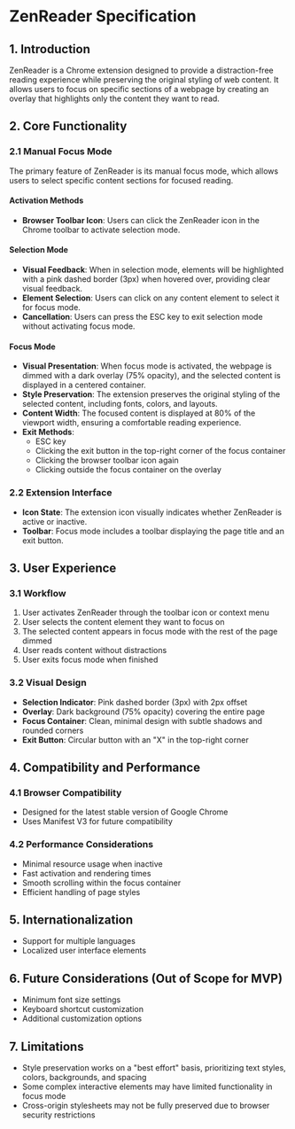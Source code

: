 # ZenReader Specification

## 1. Introduction

ZenReader is a Chrome extension designed to provide a distraction-free reading experience while preserving the original styling of web content. It allows users to focus on specific sections of a webpage by creating an overlay that highlights only the content they want to read.

## 2. Core Functionality

### 2.1 Manual Focus Mode

The primary feature of ZenReader is its manual focus mode, which allows users to select specific content sections for focused reading.

#### Activation Methods

- **Browser Toolbar Icon**: Users can click the ZenReader icon in the Chrome toolbar to activate selection mode.

#### Selection Mode

- **Visual Feedback**: When in selection mode, elements will be highlighted with a pink dashed border (3px) when hovered over, providing clear visual feedback.
- **Element Selection**: Users can click on any content element to select it for focus mode.
- **Cancellation**: Users can press the ESC key to exit selection mode without activating focus mode.

#### Focus Mode

- **Visual Presentation**: When focus mode is activated, the webpage is dimmed with a dark overlay (75% opacity), and the selected content is displayed in a centered container.
- **Style Preservation**: The extension preserves the original styling of the selected content, including fonts, colors, and layouts.
- **Content Width**: The focused content is displayed at 80% of the viewport width, ensuring a comfortable reading experience.
- **Exit Methods**:
  - ESC key
  - Clicking the exit button in the top-right corner of the focus container
  - Clicking the browser toolbar icon again
  - Clicking outside the focus container on the overlay

### 2.2 Extension Interface

- **Icon State**: The extension icon visually indicates whether ZenReader is active or inactive.
- **Toolbar**: Focus mode includes a toolbar displaying the page title and an exit button.

## 3. User Experience

### 3.1 Workflow

1. User activates ZenReader through the toolbar icon or context menu
2. User selects the content element they want to focus on
3. The selected content appears in focus mode with the rest of the page dimmed
4. User reads content without distractions
5. User exits focus mode when finished

### 3.2 Visual Design

- **Selection Indicator**: Pink dashed border (3px) with 2px offset
- **Overlay**: Dark background (75% opacity) covering the entire page
- **Focus Container**: Clean, minimal design with subtle shadows and rounded corners
- **Exit Button**: Circular button with an "X" in the top-right corner

## 4. Compatibility and Performance

### 4.1 Browser Compatibility

- Designed for the latest stable version of Google Chrome
- Uses Manifest V3 for future compatibility

### 4.2 Performance Considerations

- Minimal resource usage when inactive
- Fast activation and rendering times
- Smooth scrolling within the focus container
- Efficient handling of page styles

## 5. Internationalization

- Support for multiple languages
- Localized user interface elements

## 6. Future Considerations (Out of Scope for MVP)

- Minimum font size settings
- Keyboard shortcut customization
- Additional customization options

## 7. Limitations

- Style preservation works on a "best effort" basis, prioritizing text styles, colors, backgrounds, and spacing
- Some complex interactive elements may have limited functionality in focus mode
- Cross-origin stylesheets may not be fully preserved due to browser security restrictions
